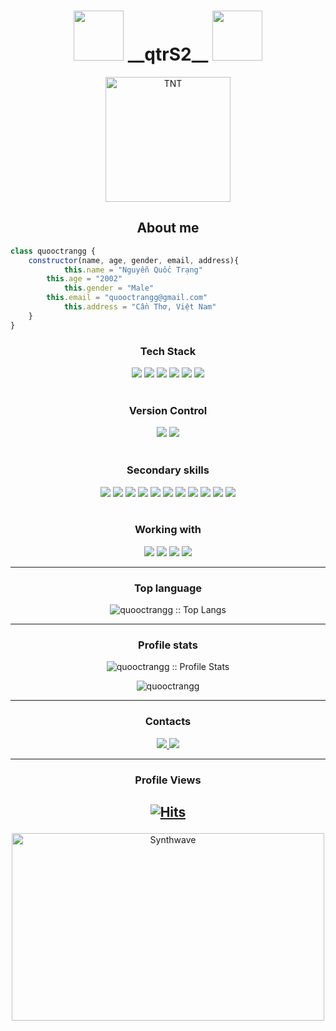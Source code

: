 <h1 align="center">
    <img src="https://media.giphy.com/media/H1jSPXCJmo8AZi3gdP/giphy.gif" width="80">
    __qtrS2__
    <img src="https://media.giphy.com/media/ZEUODEtQiUZWGg6IHR/giphy.gif" width="80">
</h1>
<p align="center">
	<a href="https://github.com/quooctrangg">
	    <img src="https://avatars.githubusercontent.com/u/96979962" width="200" alt="TNT">
	</a>
</p>
<h2 align="center">About me</h2>

```JavaScript
class quooctrangg {
	constructor(name, age, gender, email, address){
        	this.name = "Nguyễn Quốc Trạng"
		this.age = "2002"
        	this.gender = "Male"
		this.email = "quooctrangg@gmail.com"
        	this.address = "Cần Thơ, Việt Nam"
	}
}
```

<h3 align="center">Tech Stack</h3>
<div align="center">
	<img src="https://img.shields.io/badge/Typescript-black?style=flat-square&logo=typescript"/>
    	<img src="https://img.shields.io/badge/Javascript-black?style=flat-square&logo=javascript"/>
    	<img src="https://img.shields.io/badge/Nodejs-black?style=flat-square&logo=Node.js"/>
    	<img src="https://img.shields.io/badge/Expressjs-black?style=flat-square&logo=Express&logoColor=61DAFB"/>
   	<img src="https://img.shields.io/badge/Nestjs-black?style=flat-square&logo=nestjs&logoColor=E0234E"/>  
    	<img src="https://img.shields.io/badge/Vuejs-black?style=flat-square&logo=Vue.js&logoColor=006600"/>
</div>
<br>
<h3 align="center">Version Control</h3>
<div align="center">
    <img src="https://img.shields.io/badge/Git-black?style=flat-square&logo=git"/>
    <img src="https://img.shields.io/badge/Github-black?style=flat-square&logo=github"/>
</div>
<br>
<h3 align="center">Secondary skills</h3>
<div align="center">
    	<img src="https://img.shields.io/badge/Sveltekit-black?style=flat-square&logo=svelte&logoColor=FF3E00" />
    	<img src="https://img.shields.io/badge/C-black?style=flat-square&logo=c&logoColor=00599C"/>
    	<img src="https://img.shields.io/badge/Java-black?style=flat-square&logo=openjdk&logoColor=ED8B00"/>
    	<img src="https://img.shields.io/badge/HTML5-black?style=flat-square&logo=html5&logoColor=E34F26"/>
    	<img src="https://img.shields.io/badge/CSS3-black?style=flat-square&logo=css3&logoColor=1572B6"/>
	<img src="https://img.shields.io/badge/Prisma-black?style=flat-squaree&logo=Prisma&logoColor=3982CE" />
    	<img src="https://img.shields.io/badge/MySQL-black?logo=mysql&style=flat-square&logoColor=blue" />
	<img src="https://img.shields.io/badge/MongoDB-black?style=flat-square&logo=mongodb"/>
   	<img src="https://img.shields.io/badge/PostgreSQL-black?style=flat-square&logo=postgresql&logoColor=316192" />
    	<img src="https://img.shields.io/badge/Bootstrap-black?style=flat-square&logo=bootstrap&logoColor=563D7C" />
	<img src="https://img.shields.io/badge/Tailwindcss-black?style=flat-square&logo=tailwindcss"/>
</div>
<br>
<!-- ### Web Services -->
<h3 align="center">Working with</h3>
<div align="center">
    	<img src="https://img.shields.io/badge/Visual%20Studio%20Code-black?style=flat-square&logo=visual-studio-code&logoColor=0078d7" />
    	<img src="https://img.shields.io/badge/Eclipse-black?style=flat-square&logo=Eclipse&logoColor=FE7A16" />
    	<img src="https://img.shields.io/badge/Notepad++-black?style=flat-square&logo=notepad%2b%2b&logoColor=90E59A" />
	<img src="https://img.shields.io/badge/Arduino IDE-black?style=flat-square&logo=arduino&logoColor=00979D" />
</div>
<hr>
<h3 align="center">Top language</h3>
    <p align="center"><img src="https://github-readme-stats.vercel.app/api/top-langs/?username=quooctrangg&langs_count=10&theme=tokyonight&layout=compact" alt="quooctrangg :: Top Langs" />
</p>
<hr>
<h3 align="center">Profile stats</h3>
<p align="center">
    <img src="https://github-readme-stats.vercel.app/api?username=quooctrangg&show_icons=true&theme=tokyonight" alt="quooctrangg :: Profile Stats" />
</p>
<p align="center">
   <img  src="https://github-readme-streak-stats.herokuapp.com/?user=quooctrangg&show_icons=true&theme=tokyonight" alt="quooctrangg" />
</p>

<hr>
<h3 align="center">Contacts</h3>
<div  align="center">
    <a href="https://github.com/quooctrangg">
        <img src="https://img.shields.io/badge/github-%23121011.svg?style=for-the-badge&logo=github&logoColor=white" />
    </a>
    <a href="mailto:quooctrangg@gmail.com">
        <img src="https://img.shields.io/badge/Gmail-D14836?style=for-the-badge&logo=gmail&logoColor=white" />
    </a>
</div>
<hr>
<h3 align="center">Profile Views</h3>

## <p align="center">[![Hits](https://hits.sh/github.com/quooctrangg/quooctrangg.svg?style=for-the-badge&label=Views&extraCount=4867&color=54856b)](https://hits.sh/github.com/quooctrangg/quooctrangg/)</p>

<p align="center">
    <img src="https://i.giphy.com/media/qgQUggAC3Pfv687qPC/giphy.webp" alt="Synthwave" height="300" width="500">
</p>
